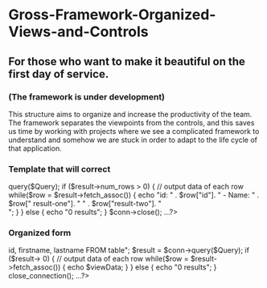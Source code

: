 # Gross-Framework-Organized-Views-and-Controls
## For those who want to make it beautiful on the first day of service.
### (The framework is under development)

This structure aims to organize and increase the productivity of the team. The framework separates the viewpoints from the controls, and this saves us time by working with projects where we see a complicated framework to understand and somehow we are stuck in order to adapt to the life cycle of that application.

### Template that will correct
<?php 
....
$Query = "SELECT id, firstname, lastname FROM table";
$result = $conn->query($Query);

if ($result->num_rows > 0) {
    // output data of each row
    while($row = $result->fetch_assoc()) {
        echo "id: " . $row["id"]. " - Name: " . $row["
result-one"]. " " . $row["result-two"]. "<br>";
    }
} else {
    echo "0 results";
}
$conn->close();
...?>

### Organized form
<?php 
...
$Query = "$list-> id, firstname, lastname FROM table";
$result = $conn->query($Query);
if ($result-> 0) {
    // output data of each row
    while($row = $result->fetch_assoc()) {
        echo $viewData;
    }
} else {
    echo "0 results";
}
close_connection();
...?>
